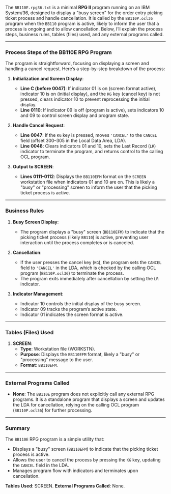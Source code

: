 The `BB110E.rpg36.txt` is a minimal **RPG II** program running on an IBM System/36, designed to display a "busy screen" for the order entry picking ticket process and handle cancellation. It is called by the `BB110P.ocl36` program when the `BB110` program is active, likely to inform the user that a process is ongoing and to allow cancellation. Below, I’ll explain the process steps, business rules, tables (files) used, and any external programs called.

---

### Process Steps of the BB110E RPG Program

The program is straightforward, focusing on displaying a screen and handling a cancel request. Here’s a step-by-step breakdown of the process:

1. **Initialization and Screen Display**:
   - **Line C (before 0047)**: If indicator 01 is on (screen format active), indicator 10 is on (initial display), and the `KG` key (cancel key) is not pressed, clears indicator 10 to prevent reprocessing the initial display.
   - **Line 0110**: If indicator 09 is off (program is active), sets indicators 10 and 09 to control screen display and program state.

2. **Handle Cancel Request**:
   - **Line 0047**: If the `KG` key is pressed, moves `'CANCEL'` to the `CANCEL` field (offset 300–305 in the Local Data Area, LDA).
   - **Line 0048**: Clears indicators 01 and 10, sets the Last Record (`LR`) indicator to terminate the program, and returns control to the calling OCL program.

3. **Output to SCREEN**:
   - **Lines 0111–0112**: Displays the `BB110EFM` format on the `SCREEN` workstation file when indicators 01 and 10 are on. This is likely a "busy" or "processing" screen to inform the user that the picking ticket process is active.

---

### Business Rules

1. **Busy Screen Display**:
   - The program displays a "busy" screen (`BB110EFM`) to indicate that the picking ticket process (likely `BB110`) is active, preventing user interaction until the process completes or is canceled.

2. **Cancellation**:
   - If the user presses the cancel key (`KG`), the program sets the `CANCEL` field to `'CANCEL'` in the LDA, which is checked by the calling OCL program (`BB110P.ocl36`) to terminate the process.
   - The program exits immediately after cancellation by setting the `LR` indicator.

3. **Indicator Management**:
   - Indicator 10 controls the initial display of the busy screen.
   - Indicator 09 tracks the program’s active state.
   - Indicator 01 indicates the screen format is active.

---

### Tables (Files) Used

1. **SCREEN**:
   - **Type**: Workstation file (WORKSTN).
   - **Purpose**: Displays the `BB110EFM` format, likely a "busy" or "processing" message to the user.
   - **Format**: `BB110EFM`.

---

### External Programs Called

- **None**: The `BB110E` program does not explicitly call any external RPG programs. It is a standalone program that displays a screen and updates the LDA for cancellation, relying on the calling OCL program (`BB110P.ocl36`) for further processing.

---

### Summary

The `BB110E` RPG program is a simple utility that:
- Displays a "busy" screen (`BB110EFM`) to indicate that the picking ticket process is active.
- Allows the user to cancel the process by pressing the `KG` key, updating the `CANCEL` field in the LDA.
- Manages program flow with indicators and terminates upon cancellation.

**Tables Used**: SCREEN.
**External Programs Called**: None.